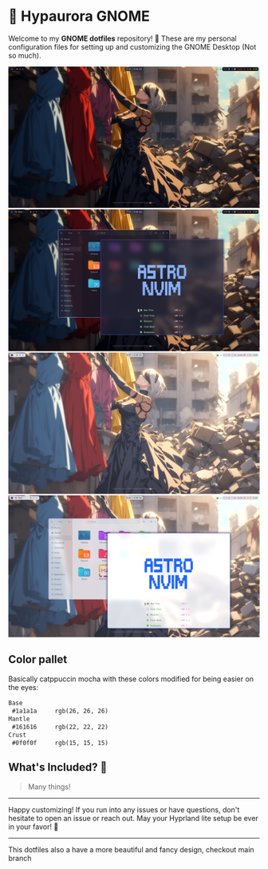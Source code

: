 # 🌌 Hypaurora GNOME

Welcome to my **GNOME dotfiles** repository! 🎉 These are my personal configuration files for setting up and customizing the GNOME Desktop (Not so much).

<img src="https://raw.githubusercontent.com/taiwbi/hypaurora/GNOME/assets/dark-clean.png" alt="Dark Mode screenshot">
<img src="https://raw.githubusercontent.com/taiwbi/hypaurora/GNOME/assets/dark-apps.png" alt="Dark Mode with apps screenshot">
<img src="https://raw.githubusercontent.com/taiwbi/hypaurora/GNOME/assets/light-clean.png" alt="Light Mode screenshot">
<img src="https://raw.githubusercontent.com/taiwbi/hypaurora/GNOME/assets/light-apps.png" alt="Light Mode with apps screenshot">

## Color pallet

Basically catppuccin mocha with these colors modified for being easier on the eyes:

```
Base
 #1a1a1a     rgb(26, 26, 26)
Mantle
 #161616     rgb(22, 22, 22)
Crust
 #0f0f0f     rgb(15, 15, 15)
```

## What's Included? 🤔

> Many things!

---

Happy customizing! If you run into any issues or have questions, don't hesitate to open an issue or reach out. May your Hyprland lite setup be ever in your favor! 🌟

---

This dotfiles also a have a more beautiful and fancy design, checkout main branch
